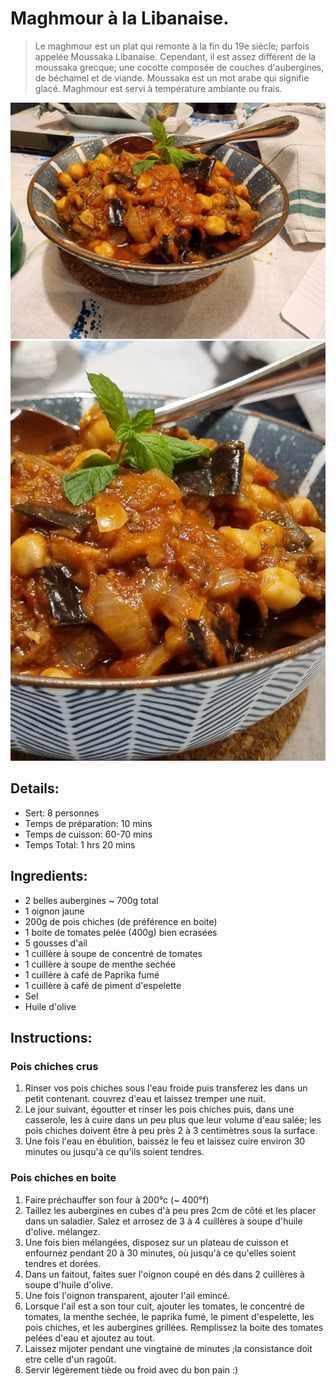 # Maghmour à la Libanaise.

> Le maghmour est un plat qui remonte à la fin du 19e siècle; parfois appelée Moussaka Libanaise. Cependant, il est assez différent de la moussaka grecque; une cocotte composée de couches d'aubergines, de béchamel et de viande. Moussaka est un mot arabe qui signifie glacé. Maghmour est servi à température ambiante ou frais.

![Banana Bread](https://github.com/anamorph/recettes/blob/master/photos/fr-accompagnement-maghmour_a_la_libanaise-01.jpg?raw=true)  
![Banana Bread](https://github.com/anamorph/recettes/blob/master/photos/fr-accompagnement-maghmour_a_la_libanaise-02.jpg?raw=true)  

## Details:
* Sert: 8 personnes 
* Temps de préparation:  10 mins
* Temps de cuisson:  60-70 mins
* Temps Total:  1 hrs 20 mins

## Ingredients:
* 2 belles aubergines ~ 700g total
* 1 oignon jaune
* 200g de pois chiches (de préférence en boite)
* 1 boite de tomates pelée (400g) bien ecrasées
* 5 gousses d'ail
* 1 cuillère à soupe de concentré de tomates
* 1 cuillère à soupe de menthe sechée
* 1 cuillère à café de Paprika fumé
* 1 cuillère à café de piment d'espelette
* Sel
* Huile d'olive

## Instructions:
### Pois chiches crus
  1. Rinser vos pois chiches sous l'eau froide puis transferez les dans un petit contenant. couvrez d'eau et laissez tremper une nuit.
  2. Le jour suivant, égoutter et rinser les pois chiches puis, dans une casserole, les à cuire dans un peu plus que leur volume d'eau salée; les pois chiches doivent être à peu près 2 à 3 centimètres sous la surface.
  3. Une fois l'eau en ébulition, baissez le feu et laissez cuire environ 30 minutes ou jusqu'à ce qu'ils soient tendres.

### Pois chiches en boite
  1. Faire préchauffer son four à 200°c (~ 400°f)
  2. Taillez les aubergines en cubes d'à peu pres 2cm de côté et les placer dans un saladier. Salez et arrosez de 3 à 4 cuillères à soupe d'huile d'olive. mélangez.
  3. Une fois bien mélangées, disposez sur un plateau de cuisson et enfournez pendant 20 à 30 minutes, où jusqu'à ce qu'elles soient tendres et dorées.
  4. Dans un faitout, faites suer l'oignon coupé en dés dans 2 cuillères à soupe d'huile d'olive.
  5. Une fois l'oignon transparent, ajouter l'ail emincé.
  6. Lorsque l'ail est a son tour cuit, ajouter les tomates, le concentré de tomates, la menthe sechée, le paprika fumé, le piment d'espelette, les pois chiches, et les aubergines grillées. Remplissez la boite des tomates pelées d'eau et ajoutez au tout.
  7. Laissez mijoter pendant une vingtaine de minutes ;la consistance doit etre celle d'un ragoût.
  8. Servir légèrement tiède ou froid avec du bon pain :)